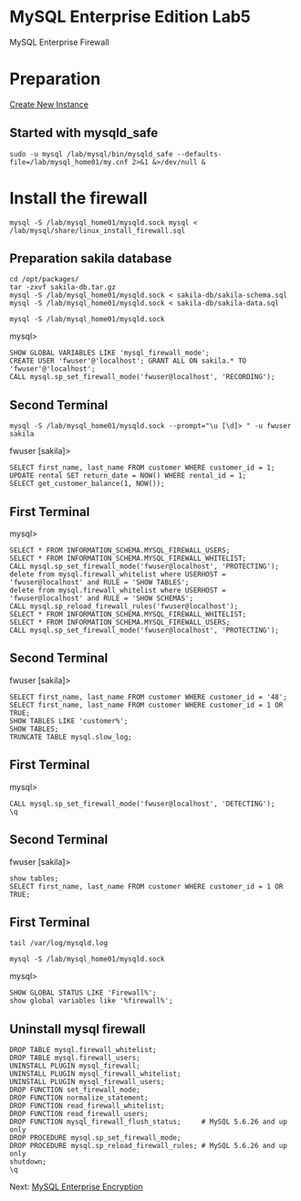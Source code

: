 # MySQL Enterprise Edition Lab5
MySQL Enterprise Firewall

# Preparation
[Create New Instance](../lab1#create-new-mysql-instance)

## Started with mysqld_safe
```
sudo -u mysql /lab/mysql/bin/mysqld_safe --defaults-file=/lab/mysql_home01/my.cnf 2>&1 &>/dev/null &

```

# Install the firewall
```
mysql -S /lab/mysql_home01/mysqld.sock mysql < /lab/mysql/share/linux_install_firewall.sql
```

## Preparation sakila database 
```
cd /opt/packages/
tar -zxvf sakila-db.tar.gz
mysql -S /lab/mysql_home01/mysqld.sock < sakila-db/sakila-schema.sql
mysql -S /lab/mysql_home01/mysqld.sock < sakila-db/sakila-data.sql

mysql -S /lab/mysql_home01/mysqld.sock
```
mysql>
```
SHOW GLOBAL VARIABLES LIKE 'mysql_firewall_mode';
CREATE USER 'fwuser'@'localhost'; GRANT ALL ON sakila.* TO 'fwuser'@'localhost';
CALL mysql.sp_set_firewall_mode('fwuser@localhost', 'RECORDING');
```

## Second Terminal
```
mysql -S /lab/mysql_home01/mysqld.sock --prompt="\u [\d]> " -u fwuser sakila
```
fwuser [sakila]>
```
SELECT first_name, last_name FROM customer WHERE customer_id = 1;
UPDATE rental SET return_date = NOW() WHERE rental_id = 1;
SELECT get_customer_balance(1, NOW());
```
## First Terminal
mysql>
```
SELECT * FROM INFORMATION_SCHEMA.MYSQL_FIREWALL_USERS;
SELECT * FROM INFORMATION_SCHEMA.MYSQL_FIREWALL_WHITELIST;
CALL mysql.sp_set_firewall_mode('fwuser@localhost', 'PROTECTING');
delete from mysql.firewall_whitelist where USERHOST = 'fwuser@localhost' and RULE = 'SHOW TABLES';
delete from mysql.firewall_whitelist where USERHOST = 'fwuser@localhost' and RULE = 'SHOW SCHEMAS';
CALL mysql.sp_reload_firewall_rules('fwuser@localhost');
SELECT * FROM INFORMATION_SCHEMA.MYSQL_FIREWALL_WHITELIST;
SELECT * FROM INFORMATION_SCHEMA.MYSQL_FIREWALL_USERS;
CALL mysql.sp_set_firewall_mode('fwuser@localhost', 'PROTECTING');
```
## Second Terminal
fwuser [sakila]>
```
SELECT first_name, last_name FROM customer WHERE customer_id = '48';
SELECT first_name, last_name FROM customer WHERE customer_id = 1 OR TRUE;
SHOW TABLES LIKE 'customer%';
SHOW TABLES;
TRUNCATE TABLE mysql.slow_log;
```
## First Terminal
mysql>
```
CALL mysql.sp_set_firewall_mode('fwuser@localhost', 'DETECTING');
\q
```
## Second Terminal
fwuser [sakila]>
```
show tables;
SELECT first_name, last_name FROM customer WHERE customer_id = 1 OR TRUE;
```

## First Terminal
```
tail /var/log/mysqld.log
```
```
mysql -S /lab/mysql_home01/mysqld.sock
```
mysql>
```
SHOW GLOBAL STATUS LIKE 'Firewall%';
show global variables like '%firewall%';
```
## Uninstall mysql firewall 
```
DROP TABLE mysql.firewall_whitelist;
DROP TABLE mysql.firewall_users;
UNINSTALL PLUGIN mysql_firewall;
UNINSTALL PLUGIN mysql_firewall_whitelist;
UNINSTALL PLUGIN mysql_firewall_users;
DROP FUNCTION set_firewall_mode;
DROP FUNCTION normalize_statement;
DROP FUNCTION read_firewall_whitelist;
DROP FUNCTION read_firewall_users;
DROP FUNCTION mysql_firewall_flush_status;     # MySQL 5.6.26 and up only
DROP PROCEDURE mysql.sp_set_firewall_mode;
DROP PROCEDURE mysql.sp_reload_firewall_rules; # MySQL 5.6.26 and up only
shutdown; 
\q
```

Next: [ MySQL Enterprise Encryption](../lab6) 
